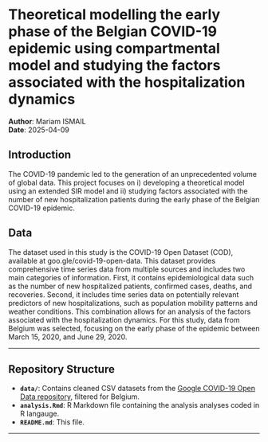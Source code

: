# Theoretical modelling the early phase of the Belgian COVID-19 epidemic using compartmental model and studying the factors associated with the hospitalization dynamics

**Author**: Mariam ISMAIL  
**Date**: 2025-04-09

## Introduction

The COVID-19 pandemic led to the generation of an unprecedented volume of global data. This project focuses on i) developing a theoretical model using an extended SIR model and ii) studying factors associated with the number of new hospitalization patients during the early phase of the Belgian COVID-19 epidemic.

## Data

The dataset used in this study is the COVID-19 Open Dataset (COD), available at goo.gle/covid-19-open-data. This dataset provides comprehensive time series data from multiple sources and includes two main categories of information. First, it contains epidemiological data such as the number of new hospitalized patients, confirmed cases, deaths, and recoveries. Second, it includes time series data on potentially relevant predictors of new hospitalizations, such as population mobility patterns and weather conditions. This combination allows for an analysis of the factors associated with the hospitalization dynamics. For this study, data from Belgium was selected, focusing on the early phase of the epidemic between March 15, 2020, and June 29, 2020.

---

## Repository Structure


- **`data/`**: Contains cleaned CSV datasets from the [Google COVID-19 Open Data repository](https://goo.gle/covid-19-open-data), filtered for Belgium.
- **`analysis.Rmd`**: R Markdown file containing the analysis analyses coded in R langauge.
- **`README.md`**: This file.

---

